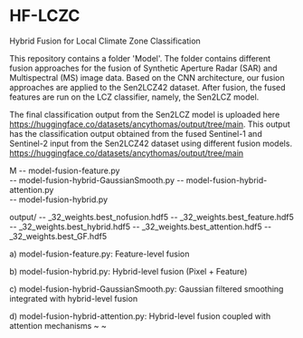 # HF-LCZC
Hybrid Fusion for Local Climate Zone Classification

This repository contains a folder 'Model'. The folder contains different fusion approaches for the fusion of Synthetic Aperture Radar (SAR) and Multispectral (MS) image data. Based on the CNN architecture, our fusion approaches are applied to the Sen2LCZ42 dataset. After fusion, the fused features are run on the LCZ classifier, namely, the Sen2LCZ model. 

The final classification output from the Sen2LCZ model is uploaded here https://huggingface.co/datasets/ancythomas/output/tree/main.  This output has the classification output obtained from the fused Sentinel-1 and Sentinel-2 input from the Sen2LCZ42 dataset using different fusion models. https://huggingface.co/datasets/ancythomas/output/tree/main  

M 
-- model-fusion-feature.py           
-- model-fusion-hybrid-GaussianSmooth.py
-- model-fusion-hybrid-attention.py  
-- model-fusion-hybrid.py

output/
-- _32_weights.best_nofusion.hdf5
-- _32_weights.best_feature.hdf5
-- _32_weights.best_hybrid.hdf5
-- _32_weights.best_attention.hdf5
--_32_weights.best_GF.hdf5



a) model-fusion-feature.py: Feature-level fusion      

b) model-fusion-hybrid.py: Hybrid-level fusion (Pixel + Feature)    

c) model-fusion-hybrid-GaussianSmooth.py: Gaussian filtered smoothing integrated with hybrid-level fusion  

d) model-fusion-hybrid-attention.py: Hybrid-level fusion coupled with attention mechanisms
~
~
